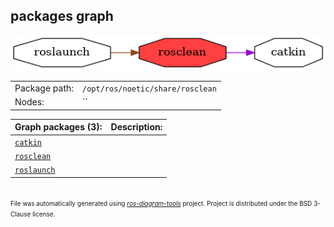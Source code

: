 <!--
File was automatically generated using 'ros-diagram-tools' project.
Project is distributed under the BSD 3-Clause license.
-->

## packages graph

[![rosclean](rosclean.png "rosclean")](rosclean.png)

|     |     |
| --- | --- |
| Package path: | `/opt/ros/noetic/share/rosclean` |
| Nodes: | `` |


| Graph packages (3): | Description: |
| ------------------- | ------------ |
| [`catkin`](catkin.md) |  |
| [`rosclean`](rosclean.md) |  |
| [`roslaunch`](roslaunch.md) |  |


</br>
<font size="1">
File was automatically generated using <a href="https://github.com/anetczuk/ros-diagram-tools"><i>ros-diagram-tools</i></a> project.
Project is distributed under the BSD 3-Clause license.
</font>
